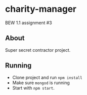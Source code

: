 # charity-manager
BEW 1.1 assignment #3
## About
Super secret contractor project.
## Running
* Clone project and run `npm install`
* Make sure `mongod` is running
* Start with `npm start`.
